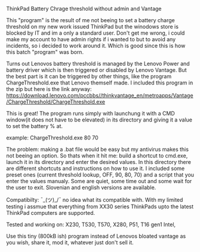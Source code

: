 ThinkPad Battery Chrage threshold without admin and Vantage

This "program" is the result of me not beeing to set a battery charge threshold on my new work issued ThinkPad but the winodows store is blocked by IT and im a only a standard
user. Don't get me wrong, i could make my account to have admin rights if i wanted to but to avoid any incidents, so i decided to work around it. Which is good since this is
how this batch "program" was born.

Turns out Lenovos battery threshold is managed by the Lenovo Power and battery driver which is then triggered or disabled by Lenovo Vantage. But the best part is it can be
triggered by other things, like the program ChargeThreshold.exe that Lenovo themself made.
I included this program in the zip but here is the link anyway: https://download.lenovo.com/pccbbs//thinkvantage_en/metroapps/Vantage/ChargeThreshold/ChargeThreshold.exe

This is great! The program runs simply with launchung it with a CMD window(it does not have to be elevated) in its directory and giving it a value to set the battery % at.

example: ChargeThreshold.exe 80 70

The problem: making a .bat file would be easy but my antivirus makes this not beeing an option. So thats when it hit me: build a shortcut to cmd.exe, launch it in its
directory and enter the desired values. In this directory there are different shortcuts and instructions on how to use it. I included some preset ones (current threshold lookup,
OFF, 90, 80, 70) and a script that you enter the values manualy. Some are quiet, some time out and some wait for the user to exit. Slovenian and english versions are available.

Compatibilty: ¯\_(ツ)_/¯ no idea what its compatible with. With my limited testing i assmue that everything from XX30 series ThinkPads upto the latest ThinkPad computers are
supported.

Tested and working on: X230, T530, T570, X280, P51, T16 gen1 Intel,


Use this tiny (800kB ish) program instead of Lenovos bloated vantage as you wish, share it, mod it, whatever just don't sell it.
